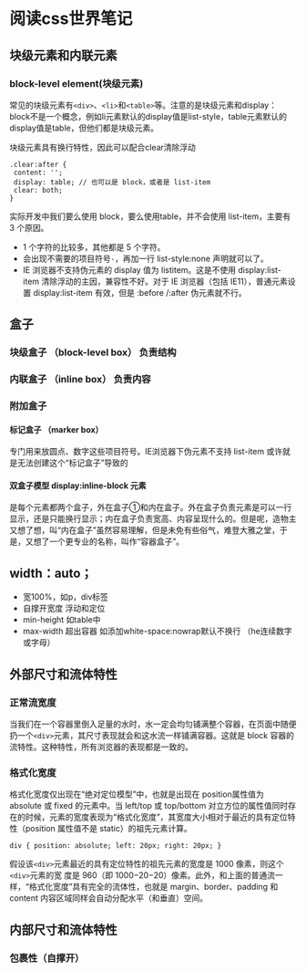 # 阅读css世界笔记

## 块级元素和内联元素
### block-level element(块级元素)
常见的块级元素有`<div>`、`<li>`和`<table>`等。注意的是块级元素和display：block不是一个概念，例如li元素默认的display值是list-style，table元素默认的display值是table，但他们都是块级元素。

块级元素具有换行特性，因此可以配合clear清除浮动
```
.clear:after {
 content: '';
 display: table; // 也可以是 block，或者是 list-item
 clear: both;
}
```
实际开发中我们要么使用 block，要么使用table，并不会使用 list-item，主要有 3 个原因。

+ 1 个字符的比较多，其他都是 5 个字符。
+ 会出现不需要的项目符号`·`，再加一行 list-style:none 声明就可以了。
+ IE 浏览器不支持伪元素的 display 值为 listitem。这是不使用 display:list-item 清除浮动的主因，兼容性不好。对于 IE 浏览器（包括 IE11），普通元素设置 display:list-item 有效，但是 :before /:after 伪元素就不行。
### 

## 盒子 
### 块级盒子 （block-level box） 负责结构
### 内联盒子 （inline box） 负责内容
### 附加盒子 
#### 标记盒子 （marker box）
专门用来放圆点、数字这些项目符号。IE浏览器下伪元素不支持 list-item 或许就是无法创建这个“标记盒子”导致的
#### 双盒子模型 display:inline-block 元素
是每个元素都两个盒子，外在盒子①和内在盒子。外在盒子负责元素是可以一行显示，还是只能换行显示；内在盒子负责宽高、内容呈现什么的。但是呢，造物主又想了想，叫“内在盒子”虽然容易理解，但是未免有些俗气，难登大雅之堂，于是，又想了一个更专业的名称，叫作“容器盒子”。


## width：auto；
+ 宽100%，如p，div标签
+ 自撑开宽度 浮动和定位
+ min-height 如table中
+ max-width 超出容器 如添加white-space:nowrap默认不换行 （he连续数字或字母）


## 外部尺寸和流体特性
### 正常流宽度
当我们在一个容器里倒入足量的水时，水一定会均匀铺满整个容器，在页面中随便扔一个`<div>`元素，其尺寸表现就会和这水流一样铺满容器。这就是 block 容器的流特性。这种特性，所有浏览器的表现都是一致的。
### 格式化宽度
格式化宽度仅出现在“绝对定位模型”中，也就是出现在 position属性值为 absolute 或 fixed 的元素中。当 left/top 或 top/bottom 对立方位的属性值同时存在的时候，元素的宽度表现为“格式化宽度”，其宽度大小相对于最近的具有定位特性（position 属性值不是 static）的祖先元素计算。
```
div { position: absolute; left: 20px; right: 20px; } 
```
假设该`<div>`元素最近的具有定位特性的祖先元素的宽度是 1000 像素，则这个`<div>`元素的宽
度是 960（即 1000−20−20）像素。此外，和上面的普通流一样，“格式化宽度”具有完全的流体性，也就是 margin、border、padding 和 content 内容区域同样会自动分配水平（和垂直）空间。
## 内部尺寸和流体特性
### 包裹性（自撑开）



